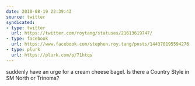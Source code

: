 ```yaml
---
date: 2010-08-19 22:39:43
source: twitter
syndicated:
- type: twitter
  url: https://twitter.com/roytang/statuses/21613619747/
- type: facebook
  url: https://www.facebook.com/stephen.roy.tang/posts/144370195594276
- type: plurk
  url: https://plurk.com/p/71htqs
---
```


suddenly have an urge for a cream cheese bagel. Is there a Country Style in SM North or Trinoma?